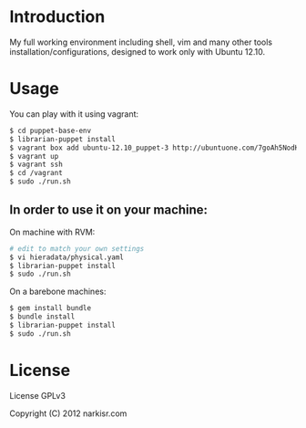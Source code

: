 # Introduction

My full working environment including shell, vim and many other tools installation/configurations, designed to work only with Ubuntu 12.10.

# Usage

You can play with it using vagrant:

```bash
$ cd puppet-base-env
$ librarian-puppet install 
$ vagrant box add ubuntu-12.10_puppet-3 http://ubuntuone.com/7goAh5NodKGtCF0mgbThgb
$ vagrant up
$ vagrant ssh
$ cd /vagrant
$ sudo ./run.sh
```

## In order to use it on your machine: 

On machine with RVM:

```bash
# edit to match your own settings
$ vi hieradata/physical.yaml
$ librarian-puppet install
$ sudo ./run.sh
```

On a barebone machines:
```bash
$ gem install bundle
$ bundle install 
$ librarian-puppet install
$ sudo ./run.sh
```

# License

License GPLv3

Copyright (C) 2012 narkisr.com
